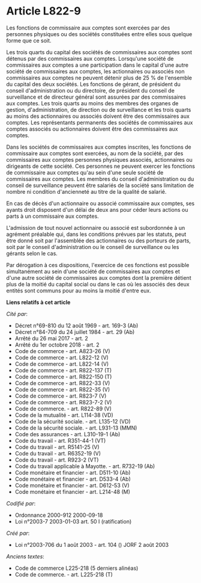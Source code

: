 # Article L822-9

Les fonctions de commissaire aux comptes sont exercées par des personnes physiques ou des sociétés constituées entre elles
sous quelque forme que ce soit.

Les trois quarts du capital des sociétés de commissaires aux comptes sont détenus par des commissaires aux comptes.
Lorsqu'une société de commissaires aux comptes a une participation dans le capital d'une autre société de commissaires aux
comptes, les actionnaires ou associés non commissaires aux comptes ne peuvent détenir plus de 25 % de l'ensemble du capital
des deux sociétés. Les fonctions de gérant, de président du conseil d'administration ou du directoire, de président du
conseil de surveillance et de directeur général sont assurées par des commissaires aux comptes. Les trois quarts au moins des
membres des organes de gestion, d'administration, de direction ou de surveillance et les trois quarts au moins des
actionnaires ou associés doivent être des commissaires aux comptes. Les représentants permanents des sociétés de commissaires
aux comptes associés ou actionnaires doivent être des commissaires aux comptes.

Dans les sociétés de commissaires aux comptes inscrites, les fonctions de commissaire aux comptes sont exercées, au nom de la
société, par des commissaires aux comptes personnes physiques associés, actionnaires ou dirigeants de cette société. Ces
personnes ne peuvent exercer les fonctions de commissaire aux comptes qu'au sein d'une seule société de commissaires aux
comptes. Les membres du conseil d'administration ou du conseil de surveillance peuvent être salariés de la société sans
limitation de nombre ni condition d'ancienneté au titre de la qualité de salarié.

En cas de décès d'un actionnaire ou associé commissaire aux comptes, ses ayants droit disposent d'un délai de deux ans pour
céder leurs actions ou parts à un commissaire aux comptes.

L'admission de tout nouvel actionnaire ou associé est subordonnée à un agrément préalable qui, dans les conditions prévues
par les statuts, peut être donné soit par l'assemblée des actionnaires ou des porteurs de parts, soit par le conseil
d'administration ou le conseil de surveillance ou les gérants selon le cas.

Par dérogation à ces dispositions, l'exercice de ces fonctions est possible simultanément au sein d'une société de
commissaires aux comptes et d'une autre société de commissaires aux comptes dont la première détient plus de la moitié du
capital social ou dans le cas où les associés des deux entités sont communs pour au moins la moitié d'entre eux.

**Liens relatifs à cet article**

_Cité par_:

  - Décret n°69-810 du 12 août 1969 - art. 169-3 (Ab)
  - Décret n°84-709 du 24 juillet 1984 - art. 29 (Ab)
  - Arrêté du 26 mai 2017 - art. 2
  - Arrêté du 1er octobre 2018 - art. 2
  - Code de commerce - art. A823-26 (V)
  - Code de commerce - art. L822-12 (V)
  - Code de commerce - art. L822-14 (V)
  - Code de commerce - art. R822-137 (T)
  - Code de commerce - art. R822-150 (T)
  - Code de commerce - art. R822-33 (V)
  - Code de commerce - art. R822-35 (V)
  - Code de commerce - art. R823-7 (V)
  - Code de commerce - art. R823-7-2 (V)
  - Code de commerce. - art. R822-89 (V)
  - Code de la mutualité - art. L114-38 (VD)
  - Code de la sécurité sociale. - art. L135-12 (VD)
  - Code de la sécurité sociale. - art. L931-13 (MMN)
  - Code des assurances - art. L310-19-1 (Ab)
  - Code du travail - art. R351-44-1 (VT)
  - Code du travail - art. R5141-25 (V)
  - Code du travail - art. R6352-19 (V)
  - Code du travail - art. R923-2 (VT)
  - Code du travail applicable à Mayotte. - art. R732-19 (Ab)
  - Code monétaire et financier - art. D511-10 (Ab)
  - Code monétaire et financier - art. D533-4 (Ab)
  - Code monétaire et financier - art. D612-53 (V)
  - Code monétaire et financier - art. L214-48 (M)

_Codifié par_:

  - Ordonnance 2000-912 2000-09-18
  - Loi n°2003-7 2003-01-03 art. 50 I (ratification)

_Créé par_:

  - Loi n°2003-706 du 1 août 2003 - art. 104 () JORF 2 août 2003

_Anciens textes_:

  - Code de commerce L225-218 (5 derniers alinéas)
  - Code de commerce. - art. L225-218 (T)
